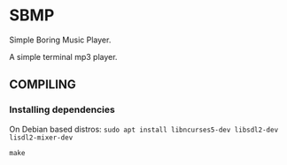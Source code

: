 # SBMP
Simple Boring Music Player.

A simple terminal mp3 player.


## COMPILING

### Installing dependencies
On Debian based distros:
`sudo apt install libncurses5-dev libsdl2-dev lisdl2-mixer-dev`

`make`



